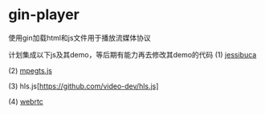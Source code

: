 # gin-player
使用gin加载html和js文件用于播放流媒体协议

计划集成以下js及其demo，等后期有能力再去修改其demo的代码
(1) [jessibuca](https://github.com/langhuihui/jessibuca)

(2) [mpegts.js](https://github.com/xqq/mpegts.js)

(3) hls.js[https://github.com/video-dev/hls.js]

(4) [webrtc](https://github.com/cloudflare/workers-sdk/tree/main/templates/stream/webrtc)
